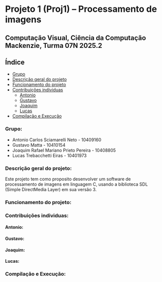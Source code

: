 # Projeto 1 (Proj1) – Processamento de imagens
## Computação Visual, Ciência da Computação Mackenzie, Turma 07N 2025.2

## Índice
* [Grupo](#grupo)
* [Descrição geral do projeto](#descrição-geral-do-projeto)
* [Funcionamento do projeto](#funcionamento-do-projeto)
* [Contribuições individuas](#contribuições-individuas)
  * [Antonio](#antonio)
  * [Gustavo](#gustavo)
  * [Joaquim](#joaquim)
  * [Lucas](#lucas)
* [Compilação e Execução](#compilação-e-execução)

### Grupo:

* Antonio Carlos Sciamarelli Neto - 10409160
* Gustavo Matta - 10410154
* Joaquim Rafael Mariano Prieto Pereira - 10408805
* Lucas Trebacchetti Eiras - 10401973

### Descrição geral do projeto:
Este projeto tem como proposito desenvolver um software de processamento de imagens em linguagem C, usando a biblioteca
SDL (Simple DirectMedia Layer) em sua versão 3.

### Funcionamento do projeto:

### Contribuições individuas: 
#### Antonio:

#### Gustavo:

#### Joaquim:

#### Lucas:

### Compilação e Execução: 
